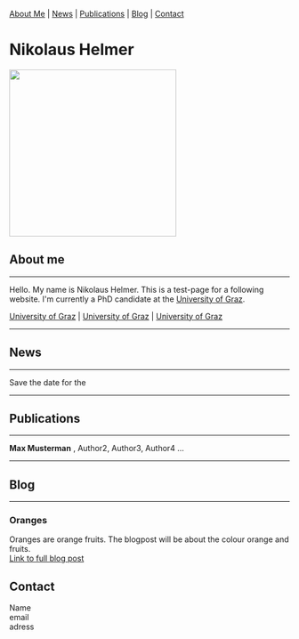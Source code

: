 [About Me](#about) | [News](#news) | [Publications](#publications) | [Blog](#blog) | [Contact](#contact)

# Nikolaus Helmer

<img src="IMG_9127.JPG" width="300" height="300">

## About me <a name="about"></a>

---

Hello. My name is Nikolaus Helmer. This is a test-page for a following website. I'm currently a PhD candidate at the [University of Graz](https://www.uni-graz.at/de/).

[University of Graz](https://www.uni-graz.at/de/) | [University of Graz](https://www.uni-graz.at/de/) | [University of Graz](https://www.uni-graz.at/de/)

---

## News <a name="news"></a>
---

Save the date for the 

---

## Publications <a name="publications"></a>

---

**Max Musterman** , Author2, Author3, Author4 ...

---

## Blog <a name="blog"></a>

---

### Oranges
Oranges are orange fruits. The blogpost will be about the colour orange and fruits. <br>
[Link to full blog post](./blog/oranges.md)

## Contact
Name <br>
email <br>
adress <br>
